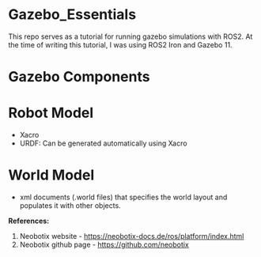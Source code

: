 # Gazebo_Essentials


This repo serves as a tutorial for running gazebo simulations with ROS2. At the time of writing this tutorial, I was using ROS2 Iron and Gazebo 11.



# Gazebo Components

# Robot Model
- Xacro
- URDF: Can be generated automatically using Xacro


# World Model
- xml documents (.world files) that specifies the world layout and populates it with other objects.



**References:**

1) Neobotix website - https://neobotix-docs.de/ros/platform/index.html
2) Neobotix github page - https://github.com/neobotix
